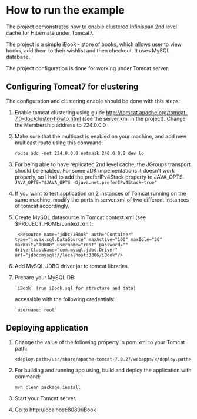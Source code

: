 How to run the example
======================

The project demonstrates how to enable clustered Infinispan 2nd level cache for Hibernate under Tomcat7.

The project is a simple iBook - store of books, which allows user to view books, add them to their wishlist and then checkout.
It uses MySQL database.

The project configuration is done for working under Tomcat server.


Configuring Tomcat7 for clustering
------------------------------------

The configuration and clustering enable should be done with this steps:

1. Enable tomcat clustering using guide http://tomcat.apache.org/tomcat-7.0-doc/cluster-howto.html (see the server.xml in the project).
Change the Membership address to 224.0.0.0 .

2. Make sure that the multicast is enabled on your machine, and add new multicast route using this command:

   `route add -net 224.0.0.0 netmask 240.0.0.0 dev lo`

3. For being able to have replicated 2nd level cache, the JGroups transport should be enabled. For some JDK impementations
it doesn't work properly, so I had to add the preferIPv4Stack property to JAVA_OPTS.
   `JAVA_OPTS="$JAVA_OPTS -Djava.net.preferIPv4Stack=true"`

4. If you want to test application on 2 instances of Tomcat running on the same machine, modify the ports in server.xml
of two different instances of tomcat accordingly.

5. Create MySQL datasource in Tomcat context.xml (see $PROJECT_HOME/context.xml):

    ` <Resource name="jdbc/iBook" auth="Container" type="javax.sql.DataSource"
                   maxActive="100" maxIdle="30" maxWait="10000"
                   username="root" password="" driverClassName="com.mysql.jdbc.Driver"
                   url="jdbc:mysql://localhost:3306/iBook"/>`

6. Add MySQL JDBC driver jar to tomcat libraries.

7. Prepare your MySQL DB:

       `iBook` (run iBook.sql for structure and data)

      accessible with the following credentials:

       `username: root`


Deploying application
------------------------------------


1. Change the value of the following property in pom.xml to your Tomcat path:

   `<deploy.path>/usr/share/apache-tomcat-7.0.27/webapps/</deploy.path>`

2. For building and running app using, build and deploy the application with command:

    `mvn clean package install`

3. Start your Tomcat server.

4. Go to http://localhost:8080/iBook


